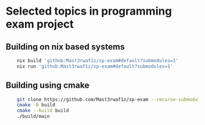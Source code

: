 # Selected topics in programming exam project

## Building on nix based systems
```bash
    nix build 'github:Mast3rwaf1z/sp-exam#default?submodules=1'
    nix run 'github:Mast3rwaf1z/sp-exam#default?submodules=1'
```

## Building using cmake
```bash
    git clone https://github.com/Mast3rwaf1z/sp-exam --recurse-submodules
    cmake -B build
    cmake --build build
    ./build/main
```